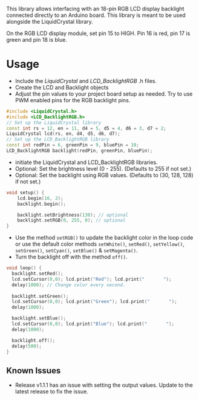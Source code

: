 
This library allows interfacing with an 18-pin RGB LCD display backlight connected directly to an Arduino board. This library is meant to be used alongside the LiquidCrystal library.

On the RGB LCD display module, set pin 15 to HIGH. Pin 16 is red, pin 17 is green and pin 18 is blue.

# Usage

* Include the *LiquidCrystal* and *LCD_BacklightRGB* .h files.
* Create the LCD and Backlight objects
* Adjust the pin values to your project board setup as needed. Try to use PWM enabled pins for the RGB backlight pins.
```cpp
#include <LiquidCrystal.h>
#include <LCD_BacklightRGB.h>
// Set up the LiquidCrystal library
const int rs = 12, en = 11, d4 = 5, d5 = 4, d6 = 3, d7 = 2;
LiquidCrystal lcd(rs, en, d4, d5, d6, d7);
// Set up the LCD_BacklightRGB library
const int redPin = 6, greenPin = 9, bluePin = 10;
LCD_BacklightRGB backlight(redPin, greenPin, bluePin);
```

* initiate the LiquidCrystal and LCD_BacklightRGB libraries.
* Optional: Set the brightness level (0 - 255). (Defaults to 255 if not set.)
* Optional: Set the backlight using RGB values. (Defaults to (30, 128, 128) if not set.)

```cpp
void setup() {
    lcd.begin(16, 2);
    backlight.begin();

    backlight.setBrightness(130); // optional
    backlight.setRGB(0, 255, 0); // optional
}
```

* Use the method `setRGB()` to update the backlight color in the loop code or use the default color methods `setWhite()`, `setRed()`, `setYellow()`, `setGreen()`, `setCyan()`, `setBlue()` & `setMagenta()`.
* Turn the backlight off with the method `off()`.

```cpp
void loop() {
  backlight.setRed();
  lcd.setCursor(0,0); lcd.print("Red"); lcd.print("       ");
  delay(1000); // Change color every second.
  
  backlight.setGreen();
  lcd.setCursor(0,0); lcd.print("Green"); lcd.print("       ");
  delay(1000);

  backlight.setBlue();
  lcd.setCursor(0,0); lcd.print("Blue"); lcd.print("       ");
  delay(1000);

  backlight.off();
  delay(500);
}
```

## Known Issues
* Release v1.1.1 has an issue with setting the output values. Update to the latest release to fix the issue.
